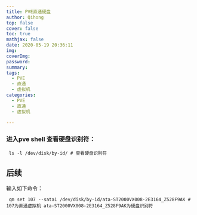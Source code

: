 ```yaml
---
title: PVE直通硬盘
author: Qihong
top: false
cover: false
toc: true
mathjax: false
date: 2020-05-19 20:36:11
img:
coverImg:
password:
summary:
tags:
  - PVE
  - 直通
  - 虚拟机
categories:
  - PVE
  - 直通
  - 虚拟机
  
---
```





### 进入pve shell 查看硬盘识别符：


```
 ls -l /dev/disk/by-id/ # 查看硬盘识别符

```
## 后续

 输入如下命令：
```
 qm set 107 --sata1 /dev/disk/by-id/ata-ST2000VX008-2E3164_Z528F9AK # 107为直通虚拟机 ata-ST2000VX008-2E3164_Z528F9AK为硬盘识别符 
```

